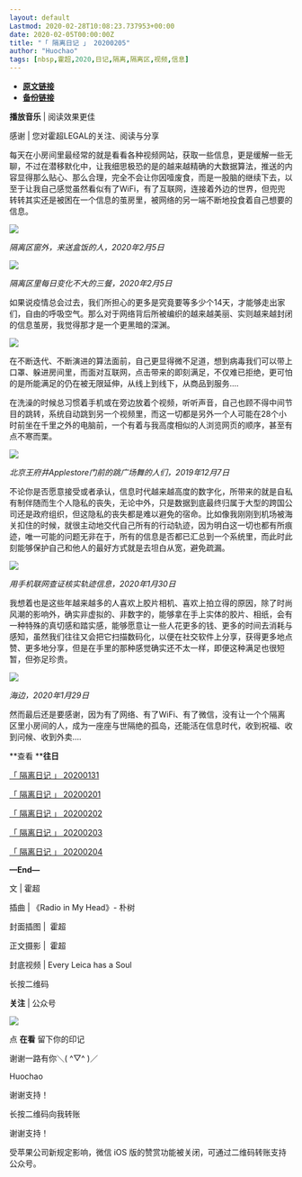 ```yaml
---
layout: default
Lastmod: 2020-02-28T10:08:23.737953+00:00
date: 2020-02-05T00:00:00Z
title: "「 隔离日记 」 20200205"
author: "Huochao"
tags: [nbsp,霍超,2020,日记,隔离,隔离区,视频,信息]
---
```


* [**原文链接**](http://mp.weixin.qq.com/s?__biz=MzAxMTIyMDU4Mg==&amp;mid=2658413012&amp;idx=1&amp;sn=793614f377606ff15dac648bb3bfa73c&amp;chksm=80c4eaddb7b363cb6593c3d417ca82982363050a33a8993b8361115b7cce3768622ab122bd9f#rd)
* [**备份链接**](http://archive.ph/2hc6Y)


**播放音乐** | 阅读效果更佳  

感谢 | 您对霍超LEGAL的关注、阅读与分享

每天在小房间里最经常的就是看看各种视频网站，获取一些信息，更是缓解一些无聊，不过在潜移默化中，让我细思极恐的是的越来越精确的大数据算法，推送的内容显得那么贴心、那么合理，完全不会让你因噎废食，而是一股脑的继续下去，以至于让我自己感觉虽然看似有了WiFi，有了互联网，连接着外边的世界，但兜兜转转其实还是被困在一个信息的茧房里，被网络的另一端不断地投食着自己想要的信息。

![](/images/post/8f137d778c4f48ee1692370f4ce12f0e.jpg)

_隔离区窗外，来送盒饭的人，2020年2月5日_  

![](/images/post/8dba56db1b7ce127e17f0bec5ad03524.jpg)

_隔离区里每日变化不大的三餐，2020年2月5日_  

如果说疫情总会过去，我们所担心的更多是究竟要等多少个14天，才能够走出家们，自由的呼吸空气。那么对于网络背后所被编织的越来越美丽、实则越来越封闭的信息茧房，我觉得那才是一个更黑暗的深渊。

![](/images/post/e56bf1c552390350187ab4ae740520d4.jpg)

在不断迭代、不断演进的算法面前，自己更显得微不足道，想到病毒我们可以带上口罩、躲进房间里，而面对互联网，点击带来的即刻满足，不仅难已拒绝，更可怕的是所能满足的仍在被无限延伸，从线上到线下，从商品到服务....

在洗澡的时候总习惯着手机或在旁边放着个视频，听听声音，自己也顾不得中间节目的跳转，系统自动跳到另一个视频里，而这一切都是另外一个人可能在28个小时前坐在千里之外的电脑前，一个有着与我高度相似的人浏览网页的顺序，甚至有点不寒而栗。

![](/images/post/4d81dabcc0b7a807ead4820a414d94c9.jpg)

_北京王府井Applestore门前的跳广场舞的人们，2019年12月7日_

不论你是否愿意接受或者承认，信息时代越来越高度的数字化，所带来的就是自私有制伴随而生个人隐私的丧失，无论中外，只是数据到底最终归属于大型的跨国公司还是政府组织，但这隐私的丧失都是难以避免的宿命。比如像我刚刚到机场被海关扣住的时候，就很主动地交代自己所有的行动轨迹，因为明白这一切也都有所痕迹，唯一可能的问题无非在于，所有的信息是否都已汇总到一个系统里，而此时此刻能够保护自己和他人的最好方式就是去坦白从宽，避免疏漏。

![](/images/post/5f77fd8adea849d4c725aea46adf8be6.jpg)

_用手机联网查证核实轨迹信息，2020年1月30日_

我想着也是这些年越来越多的人喜欢上胶片相机、喜欢上拍立得的原因，除了时尚风潮的影响外，确实非虚拟的、非数字的，能够拿在手上实体的胶片、相纸，会有一种特殊的真切感和踏实感，能够愿意让一些人花更多的钱、更多的时间去消耗与感知，虽然我们往往又会把它扫描数码化，以便在社交软件上分享，获得更多地点赞、更多地分享，但是在手里的那种感觉确实还不太一样，即便这种满足也很短暂，但弥足珍贵。

![](/images/post/8387eb4f50510fc5bc102437ab29b29e.jpg)

_海边，2020年1月29日_  

然而最后还是要感谢，因为有了网络、有了WiFi、有了微信，没有让一个个隔离区里小房间的人，成为一座座与世隔绝的孤岛，还能活在信息时代，收到祝福、收到问候、收到外卖....  

**查看 ****往日**

[「 隔离日记 」 20200131](http://mp.weixin.qq.com/s?__biz=MzAxMTIyMDU4Mg==&mid=2658412914&idx=1&sn=5edac096b03ae6616c02f4b06cd344e6&chksm=80c4ea7bb7b3636d2d31414aaf75b37cd9ce16c6b66af6e49b96cafab577aea16ca500afa96c&scene=21#wechat_redirect)  

[「 隔离日记 」 20200201](http://mp.weixin.qq.com/s?__biz=MzAxMTIyMDU4Mg==&mid=2658412927&idx=1&sn=75780d11bdf75db9ef5269145ea56976&chksm=80c4ea76b7b36360b855ed2514d392233a938b939054e2d21a9a58d25172abda938ff8fd06df&scene=21#wechat_redirect)  

[「 隔离日记 」 20200202](http://mp.weixin.qq.com/s?__biz=MzAxMTIyMDU4Mg==&mid=2658412946&idx=1&sn=b97eac221b057aa06535f760a5d93b6a&chksm=80c4ea9bb7b3638d8e68ef0ca8d23fc1c31dfb55981d1d70c38a18e9e071dce2875cecd0d758&scene=21#wechat_redirect)  

[「 隔离日记 」 20200203](http://mp.weixin.qq.com/s?__biz=MzAxMTIyMDU4Mg==&mid=2658412959&idx=1&sn=e89b94d3ac87c0e879e357311967e5e4&chksm=80c4ea96b7b363802638e31ddc2e8ec3e3f531e755d3015ad04e5e72e6ab99f1c6d6aa33eb84&scene=21#wechat_redirect)  

[「 隔离日记 」 20200204](http://mp.weixin.qq.com/s?__biz=MzAxMTIyMDU4Mg==&mid=2658413001&idx=1&sn=edfebc8f52eef29fc314a3fa50fccc8f&chksm=80c4eac0b7b363d6e8b5203b6d40ebb118bb18e9bf107ae6029ec5b279ccd387487b5502f24c&scene=21#wechat_redirect)  

**—End—**

文 | 霍超

插曲 | 《Radio in My Head》- 朴树

封面插图 |  霍超  

正文摄影 |  霍超

封底视频 | Every Leica has a Soul  

长按二维码

**关注** | 公众号

![](/images/post/bbec19c16b607852a0a09dcaef648669.jpg)

点 **在看** 留下你的印记  

谢谢一路有你＼( ^▽^ )／

Huochao

谢谢支持！

长按二维码向我转账

谢谢支持！

受苹果公司新规定影响，微信 iOS 版的赞赏功能被关闭，可通过二维码转账支持公众号。

